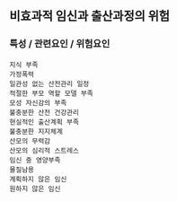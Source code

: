 ## 비효과적 임신과 출산과정의 위험



### 특성 / 관련요인 / 위험요인

>   

    지식 부족
    가정폭력
    일관성 없는 산전관리 일정
    적절한 부모 역할 모델 부족
    모성 자신감의 부족
    불충분한 산전 건강관리
    현실적인 출산계획 부족
    불충분한 지지체계
    산모의 무력감
    산모의 심리적 스트레스
    임신 중 영양부족
    물질남용
    계획하지 않은 임신
    원하지 않은 임신
